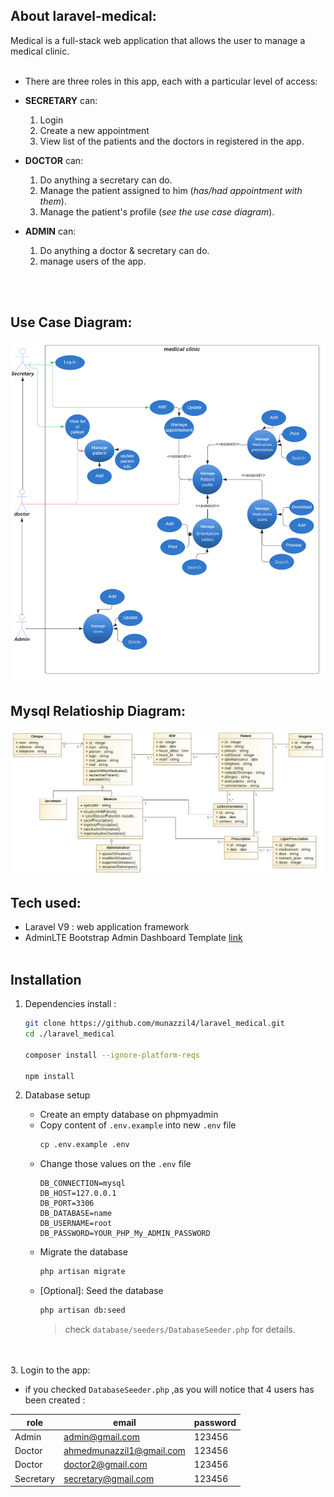 ## About laravel-medical:

Medical is a full-stack web application that allows the user to manage a medical clinic.
</br></br>

-   There are three roles in this app, each with a particular level of access:
    </br>

-   **SECRETARY** can:
    1. Login
    2. Create a new appointment
    3. View list of the patients and the doctors in registered in the app.
-   **DOCTOR** can:
    1. Do anything a secretary can do.
    2. Manage the patient assigned to him (_has/had appointment with them_).
    3. Manage the patient's profile (_see the use case diagram_).
-   **ADMIN** can:
    1. Do anything a doctor & secretary can do.
    2. manage users of the app.

</br></br>

## Use Case Diagram:

![use case Diagram](./public/useCaseDiagram.png)

## Mysql Relatioship Diagram:

![mysql relationship Digram](./public/mysql_relationship.png)

## Tech used:

-   Laravel V9 : web application framework
-   AdminLTE Bootstrap Admin Dashboard Template [link](https://adminlte.io/themes/v3/)
    </br></br>

## Installation

1. Dependencies install :

    ```bash
    git clone https://github.com/munazzil4/laravel_medical.git
    cd ./laravel_medical

    composer install --ignore-platform-reqs

    npm install
    ```

2. Database setup

    - Create an empty database on phpmyadmin
    - Copy content of `.env.example` into new `.env` file
        ```bash
        cp .env.example .env
        ```
    - Change those values on the `.env` file
        ```env
        DB_CONNECTION=mysql
        DB_HOST=127.0.0.1
        DB_PORT=3306
        DB_DATABASE=name
        DB_USERNAME=root
        DB_PASSWORD=YOUR_PHP_My_ADMIN_PASSWORD
        ```
    - Migrate the database
        ```bash
        php artisan migrate
        ```
    - [Optional]: Seed the database
        ```bash
        php artisan db:seed
        ```
        > check `database/seeders/DatabaseSeeder.php` for details.

</br></br> 3. Login to the app:

-   if you checked `DatabaseSeeder.php` ,as you will notice that 4 users has been created :

| role      | email                       | password |
| --------- | --------------------------- | -------- |
| Admin     | admin@gmail.com             | 123456   |
| Doctor    | ahmedmunazzil1@gmail.com    | 123456   |
| Doctor    | doctor2@gmail.com           | 123456   |
| Secretary | secretary@gmail.com         | 123456   |
